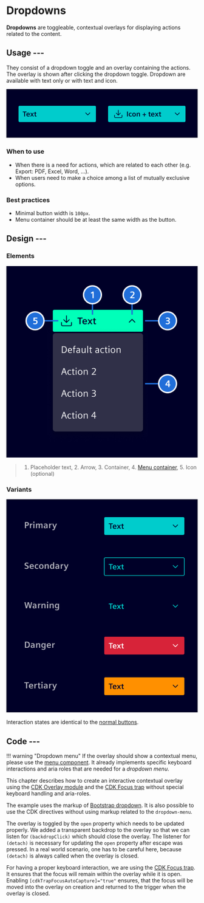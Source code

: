 # Dropdowns

**Dropdowns** are toggleable, contextual overlays for displaying actions related to the content.

## Usage ---

They consist of a dropdown toggle and an overlay containing the actions.
The overlay is shown after clicking the dropdown toggle.
Dropdown are available with text only or with text and icon.

![Dropdown](images/dropdown.png)

### When to use

- When there is a need for actions, which are related to each other
  (e.g. Export: PDF, Excel, Word, ...).
- When users need to make a choice among a list of mutually exclusive options.

### Best practices

- Minimal button width is `100px`.
- Menu container should be at least the same width as the button.

## Design ---

### Elements

![Dropdown - active](images/dropdown-active.png)

> 1. Placeholder text, 2. Arrow, 3. Container, 4. [Menu container](menu.md), 5. Icon (optional)

### Variants

![Dropdown alternatives - text](images/dropdown-text.png)

Interaction states are identical to the [normal buttons](buttons.md).

## Code ---

!!! warning "Dropdown menu"
    If the overlay should show a contextual menu, please use the [menu component](menu.md).
    It already implements specific keyboard interactions and aria roles that are needed for a _dropdown menu_.

This chapter describes how to create an interactive contextual overlay using the [CDK Overlay module](https://material.angular.io/cdk/overlay/overview) and the [CDK Focus trap](https://material.angular.io/cdk/a11y/overview#focustrap)
without special keyboard handling and aria-roles.

The example uses the markup of [Bootstrap dropdown](https://getbootstrap.com/docs/5.1/components/dropdowns/).
It is also possible to use the CDK directives without using markup related to the `dropdown-menu`.

<si-docs-component example="si-dropdown/si-dropdown-with-overlay" height="200"></si-docs-component>

The overlay is toggled by the `open` property which needs to be updated properly.
We added a transparent backdrop to the overlay so that we can listen for `(backdropClick)` which should close the overlay.
The listener for `(detach)` is necessary for updating the `open` property after escape was pressed.
In a real world scenario, one has to be careful here, because `(detach)` is always called when the overlay is closed.

For having a proper keyboard interaction, we are using the [CDK Focus trap](https://material.angular.io/cdk/a11y/overview#focustrap).
It ensures that the focus will remain within the overlay while it is open.
Enabling `[cdkTrapFocusAutoCapture]="true"` ensures, that the focus will be moved into the overlay on creation and returned to the trigger when the overlay is closed.

<si-docs-api directive="CdkConnectedOverlay"></si-docs-api>

<si-docs-api directive="CdkOverlayOrigin"></si-docs-api>

<si-docs-api directive="CdkTrapFocus"></si-docs-api>

<si-docs-types></si-docs-types>
